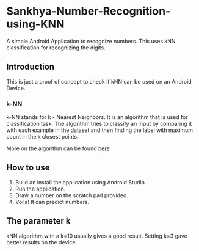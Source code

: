 # Sankhya-Number-Recognition-using-KNN
A simple Android Application to recognize numbers. This uses kNN classification for recognizing the digits.

## Introduction
This is just a proof of concept to check if kNN can be used on an Android Device.

### k-NN
k-NN stands for k - Nearest Neighbors. It is an algorithm that is used for classification task. The algorithm tries to classify an input by comparing it with each example in the dataset and then finding the label with maximum count in the `k` closest points.

More on the algorithm can be found [here](https://towardsdatascience.com/machine-learning-basics-with-the-k-nearest-neighbors-algorithm-6a6e71d01761)

## How to use
1) Build an install the application using Android Studio.
2) Run the application.
3) Draw a number on the scratch pad provided.
4) Voila! It can predict numbers.

## The parameter k
kNN algorithm with a k=10 usually gives a good result. Setting k=3 gave better results on the device.
